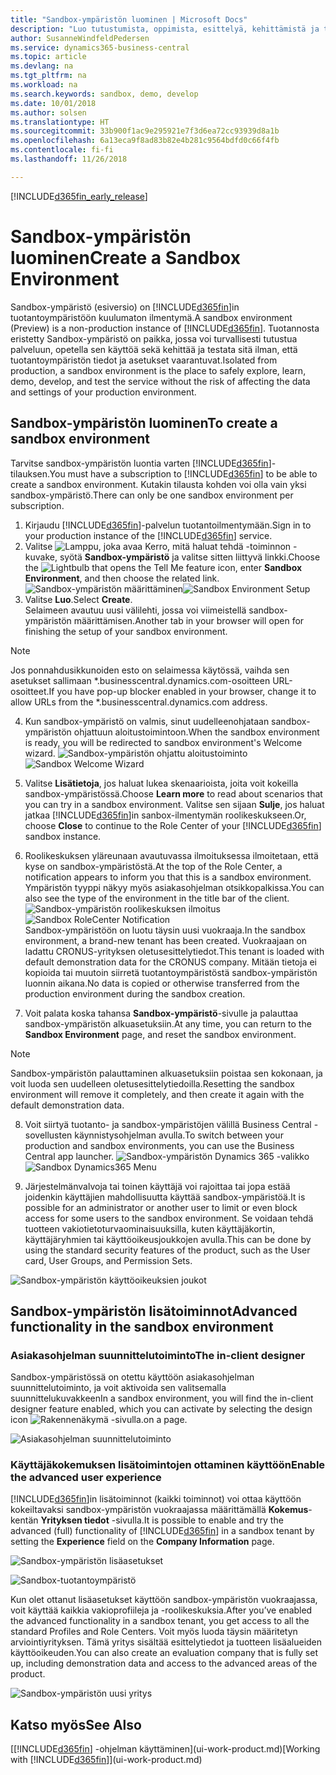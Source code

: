 ```yaml
---
title: "Sandbox-ympäristön luominen | Microsoft Docs"
description: "Luo tutustumista, oppimista, esittelyä, kehittämistä ja testausta varten sopiva ympäristö."
author: SusanneWindfeldPedersen
ms.service: dynamics365-business-central
ms.topic: article
ms.devlang: na
ms.tgt_pltfrm: na
ms.workload: na
ms.search.keywords: sandbox, demo, develop
ms.date: 10/01/2018
ms.author: solsen
ms.translationtype: HT
ms.sourcegitcommit: 33b900f1ac9e295921e7f3d6ea72cc93939d8a1b
ms.openlocfilehash: 6a13eca9f8ad83b82e4b281c9564bdfd0c66f4fb
ms.contentlocale: fi-fi
ms.lasthandoff: 11/26/2018

---
```

[!INCLUDE[d365fin_early_release](includes/d365fin_early_release.md.md)]

# <a name="create-a-sandbox-environment"></a><span data-ttu-id="ba4f2-103">Sandbox-ympäristön luominen</span><span class="sxs-lookup"><span data-stu-id="ba4f2-103">Create a Sandbox Environment</span></span>
<span data-ttu-id="ba4f2-104">Sandbox-ympäristö (esiversio) on [!INCLUDE[d365fin](includes/d365fin_md.md)]in tuotantoympäristöön kuulumaton ilmentymä.</span><span class="sxs-lookup"><span data-stu-id="ba4f2-104">A sandbox environment (Preview) is a non-production instance of [!INCLUDE[d365fin](includes/d365fin_md.md)].</span></span> <span data-ttu-id="ba4f2-105">Tuotannosta eristetty Sandbox-ympäristö on paikka, jossa voi turvallisesti tutustua palveluun, opetella sen käyttöä sekä kehittää ja testata sitä ilman, että tuotantoympäristön tiedot ja asetukset vaarantuvat.</span><span class="sxs-lookup"><span data-stu-id="ba4f2-105">Isolated from production, a sandbox environment is the place to safely explore, learn, demo, develop, and test the service without the risk of affecting the data and settings of your production environment.</span></span>

## <a name="to-create-a-sandbox-environment"></a><span data-ttu-id="ba4f2-106">Sandbox-ympäristön luominen</span><span class="sxs-lookup"><span data-stu-id="ba4f2-106">To create a sandbox environment</span></span>
<span data-ttu-id="ba4f2-107">Tarvitse sandbox-ympäristön luontia varten [!INCLUDE[d365fin](includes/d365fin_md.md)]-tilauksen.</span><span class="sxs-lookup"><span data-stu-id="ba4f2-107">You must have a subscription to [!INCLUDE[d365fin](includes/d365fin_md.md)] to be able to create a sandbox environment.</span></span> <span data-ttu-id="ba4f2-108">Kutakin tilausta kohden voi olla vain yksi sandbox-ympäristö.</span><span class="sxs-lookup"><span data-stu-id="ba4f2-108">There can only be one sandbox environment per subscription.</span></span>

1. <span data-ttu-id="ba4f2-109">Kirjaudu [!INCLUDE[d365fin](includes/d365fin_md.md)]-palvelun tuotantoilmentymään.</span><span class="sxs-lookup"><span data-stu-id="ba4f2-109">Sign in to your production instance of the [!INCLUDE[d365fin](includes/d365fin_md.md)] service.</span></span>
2. <span data-ttu-id="ba4f2-110">Valitse ![Lamppu, joka avaa Kerro, mitä haluat tehdä -toiminnon](media/ui-search/search_small.png "Kerro, mitä haluat tehdä") -kuvake, syötä **Sandbox-ympäristö** ja valitse sitten liittyvä linkki.</span><span class="sxs-lookup"><span data-stu-id="ba4f2-110">Choose the ![Lightbulb that opens the Tell Me feature](media/ui-search/search_small.png "Tell me what you want to do") icon, enter **Sandbox Environment**, and then choose the related link.</span></span>
<span data-ttu-id="ba4f2-111">![Sandbox-ympäristön määrittäminen](./media/across-sandbox/sandbox-environment-setup.png)</span><span class="sxs-lookup"><span data-stu-id="ba4f2-111">![Sandbox Environment Setup](./media/across-sandbox/sandbox-environment-setup.png)</span></span>
3. <span data-ttu-id="ba4f2-112">Valitse **Luo**.</span><span class="sxs-lookup"><span data-stu-id="ba4f2-112">Select **Create**.</span></span>  
  <span data-ttu-id="ba4f2-113">Selaimeen avautuu uusi välilehti, jossa voi viimeistellä sandbox-ympäristön määrittämisen.</span><span class="sxs-lookup"><span data-stu-id="ba4f2-113">Another tab in your browser will open for finishing the setup of your sandbox environment.</span></span>
> [!NOTE]  
>  <span data-ttu-id="ba4f2-114">Jos ponnahdusikkunoiden esto on selaimessa käytössä, vaihda sen asetukset sallimaan \*.businesscentral.dynamics.com-osoitteen URL-osoitteet.</span><span class="sxs-lookup"><span data-stu-id="ba4f2-114">If you have pop-up blocker enabled in your browser, change it to allow URLs from the \*.businesscentral.dynamics.com address.</span></span>   

4. <span data-ttu-id="ba4f2-115">Kun sandbox-ympäristö on valmis, sinut uudelleenohjataan sandbox-ympäristön ohjattuun aloitustoimintoon.</span><span class="sxs-lookup"><span data-stu-id="ba4f2-115">When the sandbox environment is ready, you will be redirected to sandbox environment's Welcome wizard.</span></span>
<span data-ttu-id="ba4f2-116">![Sandbox-ympäristön ohjattu aloitustoiminto](./media/across-sandbox/sandbox-wizard.png)</span><span class="sxs-lookup"><span data-stu-id="ba4f2-116">![Sandbox Welcome Wizard](./media/across-sandbox/sandbox-wizard.png)</span></span>

5. <span data-ttu-id="ba4f2-117">Valitse **Lisätietoja**, jos haluat lukea skenaarioista, joita voit kokeilla sandbox-ympäristössä.</span><span class="sxs-lookup"><span data-stu-id="ba4f2-117">Choose **Learn more** to read about scenarios that you can try in a sandbox environment.</span></span> <span data-ttu-id="ba4f2-118">Valitse sen sijaan **Sulje**, jos haluat jatkaa [!INCLUDE[d365fin](includes/d365fin_md.md)]in sanbox-ilmentymän roolikeskukseen.</span><span class="sxs-lookup"><span data-stu-id="ba4f2-118">Or, choose **Close** to continue to the Role Center of your [!INCLUDE[d365fin](includes/d365fin_md.md)] sandbox instance.</span></span>
6. <span data-ttu-id="ba4f2-119">Roolikeskuksen yläreunaan avautuvassa ilmoituksessa ilmoitetaan, että kyse on sandbox-ympäristöstä.</span><span class="sxs-lookup"><span data-stu-id="ba4f2-119">At the top of the Role Center, a notification appears to inform you that this is a sandbox environment.</span></span> <span data-ttu-id="ba4f2-120">Ympäristön tyyppi näkyy myös asiakasohjelman otsikkopalkissa.</span><span class="sxs-lookup"><span data-stu-id="ba4f2-120">You can also see the type of the environment in the title bar of the client.</span></span>
<span data-ttu-id="ba4f2-121">![Sandbox-ympäristön roolikeskuksen ilmoitus](./media/across-sandbox/sandbox-rolecenter-notification.png)</span><span class="sxs-lookup"><span data-stu-id="ba4f2-121">![Sandbox RoleCenter Notification](./media/across-sandbox/sandbox-rolecenter-notification.png)</span></span>  
<span data-ttu-id="ba4f2-122">Sandbox-ympäristöön on luotu täysin uusi vuokraaja.</span><span class="sxs-lookup"><span data-stu-id="ba4f2-122">In the sandbox environment, a brand-new tenant has been created.</span></span> <span data-ttu-id="ba4f2-123">Vuokraajaan on ladattu CRONUS-yrityksen oletusesittelytiedot.</span><span class="sxs-lookup"><span data-stu-id="ba4f2-123">This tenant is loaded with default demonstration data for the CRONUS company.</span></span> <span data-ttu-id="ba4f2-124">Mitään tietoja ei kopioida tai muutoin siirretä tuotantoympäristöstä sandbox-ympäristön luonnin aikana.</span><span class="sxs-lookup"><span data-stu-id="ba4f2-124">No data is copied or otherwise transferred from the production environment during the sandbox creation.</span></span>
7.  <span data-ttu-id="ba4f2-125">Voit palata koska tahansa **Sandbox-ympäristö**-sivulle ja palauttaa sandbox-ympäristön alkuasetuksiin.</span><span class="sxs-lookup"><span data-stu-id="ba4f2-125">At any time, you can return to the **Sandbox Environment** page, and reset the sandbox environment.</span></span>
> [!NOTE]  
>  <span data-ttu-id="ba4f2-126">Sandbox-ympäristön palauttaminen alkuasetuksiin poistaa sen kokonaan, ja voit luoda sen uudelleen oletusesittelytiedoilla.</span><span class="sxs-lookup"><span data-stu-id="ba4f2-126">Resetting the sandbox environment will remove it completely, and then create it again with the default demonstration data.</span></span>  

8.  <span data-ttu-id="ba4f2-127">Voit siirtyä tuotanto- ja sandbox-ympäristöjen välillä Business Central -sovellusten käynnistysohjelman avulla.</span><span class="sxs-lookup"><span data-stu-id="ba4f2-127">To switch between your production and sandbox environments, you can use the Business Central app launcher.</span></span>
<span data-ttu-id="ba4f2-128">![Sandbox-ympäristön Dynamics 365 -valikko](./media/across-sandbox/sandbox-dynamics365-menu.png)</span><span class="sxs-lookup"><span data-stu-id="ba4f2-128">![Sandbox Dynamics365 Menu](./media/across-sandbox/sandbox-dynamics365-menu.png)</span></span>

9.  <span data-ttu-id="ba4f2-129">Järjestelmänvalvoja tai toinen käyttäjä voi rajoittaa tai jopa estää joidenkin käyttäjien mahdollisuutta käyttää sandbox-ympäristöä.</span><span class="sxs-lookup"><span data-stu-id="ba4f2-129">It is possible for an administrator or another user to limit or even block access for some users to the sandbox environment.</span></span> <span data-ttu-id="ba4f2-130">Se voidaan tehdä tuotteen vakiotietoturvaominaisuuksilla, kuten käyttäjäkortin, käyttäjäryhmien tai käyttöoikeusjoukkojen avulla.</span><span class="sxs-lookup"><span data-stu-id="ba4f2-130">This can be done by using the standard security features of the product, such as the User card, User Groups, and Permission Sets.</span></span>

![Sandbox-ympäristön käyttöoikeuksien joukot](./media/across-sandbox/sandbox-permission-sets.png)

## <a name="advanced-functionality-in-the-sandbox-environment"></a><span data-ttu-id="ba4f2-132">Sandbox-ympäristön lisätoiminnot</span><span class="sxs-lookup"><span data-stu-id="ba4f2-132">Advanced functionality in the sandbox environment</span></span>
### <a name="the-in-client-designer"></a><span data-ttu-id="ba4f2-133">Asiakasohjelman suunnittelutoiminto</span><span class="sxs-lookup"><span data-stu-id="ba4f2-133">The in-client designer</span></span>
<span data-ttu-id="ba4f2-134">Sandbox-ympäristössä on otettu käyttöön asiakasohjelman suunnittelutoiminto, ja voit aktivoida sen valitsemalla suunnittelukuvakkeen</span><span class="sxs-lookup"><span data-stu-id="ba4f2-134">In a sandbox environment, you will find the in-client designer feature enabled, which you can activate by selecting the design icon</span></span> ![Rakennenäkymä](./media/across-sandbox/sandbox-inclient-design-icon.png) <span data-ttu-id="ba4f2-136">-sivulla.</span><span class="sxs-lookup"><span data-stu-id="ba4f2-136">on a page.</span></span>

![Asiakasohjelman suunnittelutoiminto](./media/across-sandbox/sandbox-inclient-designer.png)

### <a name="enable-the-advanced-user-experience"></a><span data-ttu-id="ba4f2-138">Käyttäjäkokemuksen lisätoimintojen ottaminen käyttöön</span><span class="sxs-lookup"><span data-stu-id="ba4f2-138">Enable the advanced user experience</span></span>
<span data-ttu-id="ba4f2-139">[!INCLUDE[d365fin](includes/d365fin_md.md)]in lisätoiminnot (kaikki toiminnot) voi ottaa käyttöön kokeiltavaksi sandbox-ympäristön vuokraajassa määrittämällä **Kokemus**-kentän **Yrityksen tiedot** -sivulla.</span><span class="sxs-lookup"><span data-stu-id="ba4f2-139">It is possible to enable and try the advanced (full) functionality of [!INCLUDE[d365fin](includes/d365fin_md.md)] in a sandbox tenant by setting the **Experience** field on the **Company Information** page.</span></span>

![Sandbox-ympäristön lisäasetukset](./media/across-sandbox/sandbox-advanced.png)

![Sandbox-tuotantoympäristö](./media/across-sandbox/sandbox-production.png)

<span data-ttu-id="ba4f2-142">Kun olet ottanut lisäasetukset käyttöön sandbox-ympäristön vuokraajassa, voit käyttää kaikkia vakioprofiileja ja -roolikeskuksia.</span><span class="sxs-lookup"><span data-stu-id="ba4f2-142">After you’ve enabled the advanced functionality in a sandbox tenant, you get access to all the standard Profiles and Role Centers.</span></span> <span data-ttu-id="ba4f2-143">Voit myös luoda täysin määritetyn arviointiyrityksen. Tämä yritys sisältää esittelytiedot ja tuotteen lisäalueiden käyttöoikeuden.</span><span class="sxs-lookup"><span data-stu-id="ba4f2-143">You can also create an evaluation company that is fully set up, including demonstration data and access to the advanced areas of the product.</span></span>

![Sandbox-ympäristön uusi yritys](./media/across-sandbox/sandbox-newcompany.png)


## <a name="see-also"></a><span data-ttu-id="ba4f2-145">Katso myös</span><span class="sxs-lookup"><span data-stu-id="ba4f2-145">See Also</span></span>
<span data-ttu-id="ba4f2-146">[[!INCLUDE[d365fin](includes/d365fin_md.md)] -ohjelman käyttäminen](ui-work-product.md)</span><span class="sxs-lookup"><span data-stu-id="ba4f2-146">[Working with [!INCLUDE[d365fin](includes/d365fin_md.md)]](ui-work-product.md)</span></span>  

